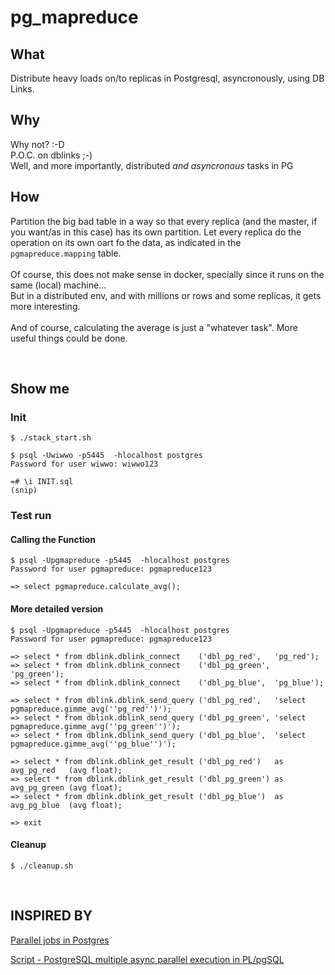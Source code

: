 # pg_mapreduce

## What

Distribute heavy loads on/to replicas in Postgresql, asyncronously, using DB Links.

## Why

Why not? :-D<br>
P.O.C. on dblinks ;-)<br>
Well, and more importantly, distributed *and asyncronous* tasks in PG


## How
Partition the big bad table in a way so that every replica (and the master, if you want/as in this case) has its own partition.
Let every replica do the operation on its own oart fo the data, as indicated in the `pgmapreduce.mapping` table.<br><br>
Of course, this does not make sense in docker, specially since it runs on the same (local) machine...<br>
But in a distributed env, and with millions or rows and some replicas, it gets more interesting.
<br><br>And of course, calculating the average is just a "whatever task". More useful things could be done.

<br>

## Show me

### Init
```
$ ./stack_start.sh

$ psql -Uwiwwo -p5445  -hlocalhost postgres
Password for user wiwwo: wiwwo123

=# \i INIT.sql
(snip)
```

### Test run

#### Calling the Function

```
$ psql -Upgmapreduce -p5445  -hlocalhost postgres
Password for user pgmapreduce: pgmapreduce123

=> select pgmapreduce.calculate_avg();

```

#### More detailed version
```
$ psql -Upgmapreduce -p5445  -hlocalhost postgres
Password for user pgmapreduce: pgmapreduce123

=> select * from dblink.dblink_connect    ('dbl_pg_red',   'pg_red');
=> select * from dblink.dblink_connect    ('dbl_pg_green', 'pg_green');
=> select * from dblink.dblink_connect    ('dbl_pg_blue',  'pg_blue');

=> select * from dblink.dblink_send_query ('dbl_pg_red',   'select pgmapreduce.gimme_avg(''pg_red'')');
=> select * from dblink.dblink_send_query ('dbl_pg_green', 'select pgmapreduce.gimme_avg(''pg_green'')');
=> select * from dblink.dblink_send_query ('dbl_pg_blue',  'select pgmapreduce.gimme_avg(''pg_blue'')');

=> select * from dblink.dblink_get_result ('dbl_pg_red')   as avg_pg_red   (avg float);
=> select * from dblink.dblink_get_result ('dbl_pg_green') as avg_pg_green (avg float);
=> select * from dblink.dblink_get_result ('dbl_pg_blue')  as avg_pg_blue  (avg float);

=> exit
```

#### Cleanup

```
$ ./cleanup.sh
```
<br>

## INSPIRED BY

[Parallel jobs in Postgres](https://chumaky.team/blog/postgres-parallel-jobs)

[ Script - PostgreSQL multiple async parallel execution in PL/pgSQL ](https://www.soportedba.com/2017/06/script-postgresql-multiple-async.html)
